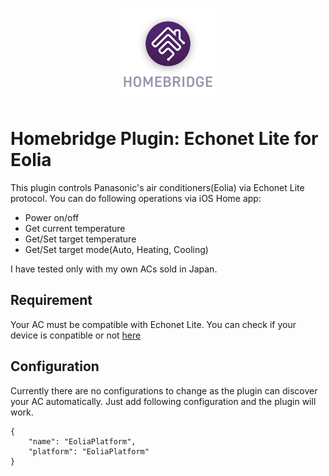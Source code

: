 
<p align="center">

<img src="https://github.com/homebridge/branding/raw/master/logos/homebridge-wordmark-logo-vertical.png" width="150">

</p>


# Homebridge Plugin: Echonet Lite for Eolia

This plugin controls Panasonic's air conditioners(Eolia) via Echonet Lite protocol.  You can do following operations via iOS Home app:

- Power on/off
- Get current temperature
- Get/Set target temperature
- Get/Set target mode(Auto, Heating, Cooling)

I have tested only with my own ACs sold in Japan.

## Requirement
Your AC must be compatible with Echonet Lite. You can check if your device is conpatible or not [here](https://panasonic.jp/aircon/hems/list.html)

## Configuration
Currently there are no configurations to change as the plugin can discover your AC automatically. Just add following configuration and the plugin will work.

```
{
    "name": "EoliaPlatform",
    "platform": "EoliaPlatform"
}
```